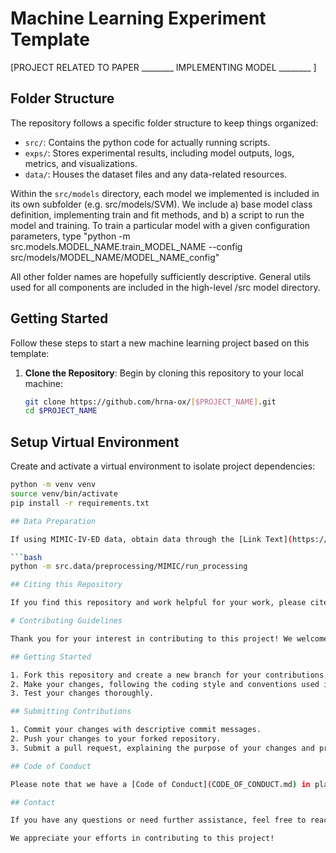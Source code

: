 # Machine Learning Experiment Template

[PROJECT RELATED TO PAPER ________ IMPLEMENTING MODEL ________ ]

## Folder Structure

The repository follows a specific folder structure to keep things organized:

- `src/`: Contains the python code for actually running scripts.
- `exps/`: Stores experimental results, including model outputs, logs, metrics, and visualizations.
- `data/`: Houses the dataset files and any data-related resources.

Within the `src/models` directory, each model we implemented is included in its own subfolder (e.g. src/models/SVM). We include a) base model class definition, implementing train and fit methods, and b) a script to run the model and training.
To train a particular model with a given configuration parameters, type "python -m src.models.MODEL_NAME.train_MODEL_NAME --config src/models/MODEL_NAME/MODEL_NAME_config"

All other folder names are hopefully sufficiently descriptive. General utils used for all components are included in the high-level /src model directory.

## Getting Started

Follow these steps to start a new machine learning project based on this template:

1. **Clone the Repository**: Begin by cloning this repository to your local machine:

   ```bash
   git clone https://github.com/hrna-ox/[$PROJECT_NAME].git
   cd $PROJECT_NAME

## Setup Virtual Environment

Create and activate a virtual environment to isolate project dependencies:

 ```bash
 python -m venv venv
 source venv/bin/activate
 pip install -r requirements.txt

## Data Preparation

If using MIMIC-IV-ED data, obtain data through the [Link Text](https://physionet.org/content/mimic-iv-ed/2.2/), and save all files under "./data/MIMIC/". Then run the MIMIC data processing script to pre-process the data:

 ```bash
 python -m src.data/preprocessing/MIMIC/run_processing

## Citing this Repository

If you find this repository and work helpful for your work, please cite us for any publications or submissions.

# Contributing Guidelines

Thank you for your interest in contributing to this project! We welcome contributions from the community. To ensure a smooth collaboration process, please review and follow these guidelines.

## Getting Started

1. Fork this repository and create a new branch for your contributions.
2. Make your changes, following the coding style and conventions used in the project.
3. Test your changes thoroughly.

## Submitting Contributions

1. Commit your changes with descriptive commit messages.
2. Push your changes to your forked repository.
3. Submit a pull request, explaining the purpose of your changes and providing any necessary context.

## Code of Conduct

Please note that we have a [Code of Conduct](CODE_OF_CONDUCT.md) in place to ensure a respectful and inclusive environment for all contributors.

## Contact

If you have any questions or need further assistance, feel free to reach out to us via [email](mailto:henrique.aguiar@eng.ox.ac.uk) or open an issue.

We appreciate your efforts in contributing to this project!
